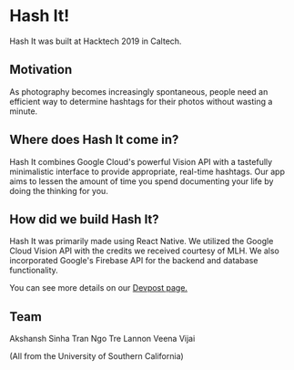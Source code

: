 # Hash It!

Hash It was built at Hacktech 2019 in Caltech.

## Motivation

As photography becomes increasingly spontaneous, people need an efficient way to determine hashtags for their photos without wasting a minute.

## Where does Hash It come in?

Hash It combines Google Cloud's powerful Vision API with a tastefully minimalistic interface to provide appropriate, real-time hashtags. Our app aims to lessen the amount of time you spend documenting your life by doing the thinking for you.

## How did we build Hash It?

Hash It was primarily made using React Native. We utilized the Google Cloud Vision API with the credits we received courtesy of MLH. We also incorporated Google's Firebase API for the backend and database functionality.

You can see more details on our [Devpost page.](https://devpost.com/software/virtual-scrapbook)

## Team
Akshansh Sinha
Tran Ngo
Tre Lannon
Veena Vijai

(All from the University of Southern California)

